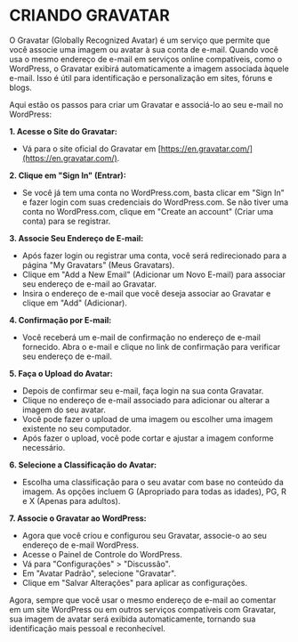 # CRIANDO GRAVATAR
O Gravatar (Globally Recognized Avatar) é um serviço que permite que você associe uma imagem ou avatar à sua conta de e-mail. Quando você usa o mesmo endereço de e-mail em serviços online compatíveis, como o WordPress, o Gravatar exibirá automaticamente a imagem associada àquele e-mail. Isso é útil para identificação e personalização em sites, fóruns e blogs.

Aqui estão os passos para criar um Gravatar e associá-lo ao seu e-mail no WordPress:

**1. Acesse o Site do Gravatar:**

- Vá para o site oficial do Gravatar em [https://en.gravatar.com/](https://en.gravatar.com/).

**2. Clique em "Sign In" (Entrar):**
- Se você já tem uma conta no WordPress.com, basta clicar em "Sign In" e fazer login com suas credenciais do WordPress.com. Se não tiver uma conta no WordPress.com, clique em "Create an account" (Criar uma conta) para se registrar.

**3. Associe Seu Endereço de E-mail:**
- Após fazer login ou registrar uma conta, você será redirecionado para a página "My Gravatars" (Meus Gravatars).
- Clique em "Add a New Email" (Adicionar um Novo E-mail) para associar seu endereço de e-mail ao Gravatar.
- Insira o endereço de e-mail que você deseja associar ao Gravatar e clique em "Add" (Adicionar).

**4. Confirmação por E-mail:**
- Você receberá um e-mail de confirmação no endereço de e-mail fornecido. Abra o e-mail e clique no link de confirmação para verificar seu endereço de e-mail.

**5. Faça o Upload do Avatar:**
- Depois de confirmar seu e-mail, faça login na sua conta Gravatar.
- Clique no endereço de e-mail associado para adicionar ou alterar a imagem do seu avatar.
- Você pode fazer o upload de uma imagem ou escolher uma imagem existente no seu computador.
- Após fazer o upload, você pode cortar e ajustar a imagem conforme necessário.

**6. Selecione a Classificação do Avatar:**
- Escolha uma classificação para o seu avatar com base no conteúdo da imagem. As opções incluem G (Apropriado para todas as idades), PG, R e X (Apenas para adultos).

**7. Associe o Gravatar ao WordPress:**
- Agora que você criou e configurou seu Gravatar, associe-o ao seu endereço de e-mail WordPress.
- Acesse o Painel de Controle do WordPress.
- Vá para "Configurações" > "Discussão".
- Em "Avatar Padrão", selecione "Gravatar".
- Clique em "Salvar Alterações" para aplicar as configurações.

Agora, sempre que você usar o mesmo endereço de e-mail ao comentar em um site WordPress ou em outros serviços compatíveis com Gravatar, sua imagem de avatar será exibida automaticamente, tornando sua identificação mais pessoal e reconhecível.